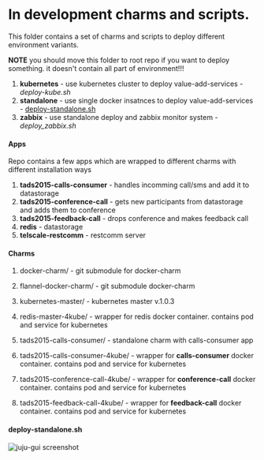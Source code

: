 # In development charms and scripts.

This folder contains a set of charms and scripts to deploy different environment variants.

**NOTE** you should move this folder to root repo if you want to deploy something. it doesn't contain all part of environment!!!


1. **kubernetes** - use kubernetes cluster to deploy value-add-services - *deploy-kube.sh*
2. **standalone** - use single docker insatnces to deploy value-add-services - [deploy-standalone.sh](#deploy-standalonesh)
3. **zabbix** - use standalone deploy and zabbix monitor system - *deploy_zabbix.sh*

#### Apps
Repo contains a few apps which are wrapped to different charms with different installation ways

1. **tads2015-calls-consumer** - handles incomming call/sms and add it to datastorage
2. **tads2015-conference-call** - gets new participants from datastorage and adds them to conference
3. **tads2015-feedback-call** - drops conference and makes feedback call
4. **redis** - datastorage 
5. **telscale-restcomm** - restcomm server

#### Charms

1. docker-charm/ - git submodule for docker-charm

2. flannel-docker-charm/ - git submodule docker-charm

3. kubernetes-master/ - kubernetes master v.1.0.3

4. redis-master-4kube/ - wrapper for redis docker container. contains pod and service for kubernetes

5. tads2015-calls-consumer/ - standalone charm with calls-consumer app

6. tads2015-calls-consumer-4kube/ - wrapper for **calls-consumer** docker container. contains pod and service for kubernetes

7. tads2015-conference-call-4kube/ - wrapper for **conference-call** docker container. contains pod and service for kubernetes

8. tads2015-feedback-call-4kube/ - wrapper for **feedback-call** docker container. contains pod and service for kubernetes

#### deploy-standalone.sh

![juju-gui screenshot](https://dl.dropboxusercontent.com/u/8604560/juju-standalone-scale.png)
